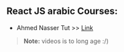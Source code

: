 ## React JS arabic Courses:

- Ahmed Nasser Tut >> [Link](https://www.youtube.com/playlist?list=PLQtNtS-WfRa9LbmD8ON7rWhn-AtKTGdkn)
> **Note:** videos is to long age :/)